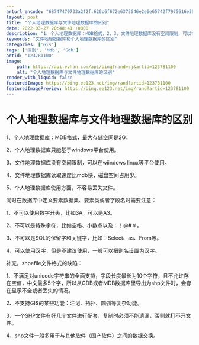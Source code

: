 ```yaml
---
arturl_encode: "68747470733a2f2f:626c6f672e6373646e2e6e65742f7975616e5957373535362f:61727469636c652f64657461696c732f313233373831313030"
layout: post
title: "个人地理数据库与文件地理数据库的区别"
date: 2022-03-27 20:48:41 +0800
description: "1、个人地理数据库：MDB格式，2、3、文件地理数据库没有空间限制，可以在wiind"
keywords: "文件地理数据库和个人地理数据库的区别"
categories: ['Gis']
tags: ['区别', 'Mdb', 'Gdb']
artid: "123781100"
image:
    path: https://api.vvhan.com/api/bing?rand=sj&artid=123781100
    alt: "个人地理数据库与文件地理数据库的区别"
render_with_liquid: false
featuredImage: https://bing.ee123.net/img/rand?artid=123781100
featuredImagePreview: https://bing.ee123.net/img/rand?artid=123781100
---
```


# 个人地理数据库与文件地理数据库的区别

1、个人地理数据库：MDB格式，最大存储空间是2G。
  
2、个人地理数据库只能基于windows平台使用。
  
3、文件地理数据库没有空间限制，可以在wiindows linux等平台使用。
  
4、文件地理数据库读取速度比mdb快，磁盘空间占用少。
  
5、个人地理数据库使用方面，不容易丢失文件。

同时在数据库中定义要素数据集、要素类或者字段名时需要注意：
  
1、不可以使用数字开头，比如3A，可以是A3。
  
2、不可以是特殊字符，比如空格、小数点以及：！@#￥。
  
3、不可以是SQL的保留字和关键字，比如：Select、as、From等。
  
4、可以使用汉字，但是不建议使用，一般可以把别名设置为汉字。

补充，shpefile文件格式的缺陷：
  
1、不满足对unicode字符串的全面支持，字段长度最长为10个字符，且不允许存在空值，中文最多5个字，所以从GDB或者MDB数据库里导出为shp文件时，会存在显示不全或者丢失的情况。
  
2、不支持GIS的某些功能：注记、拓扑、圆弧等复杂功能。
  
3、一个SHP文件有好几个文件进行配套，复制时必须不能遗漏，否则就打不开文件。
  
4、shp文件一般多用于与其他软件（国产软件）之间的数据交换。